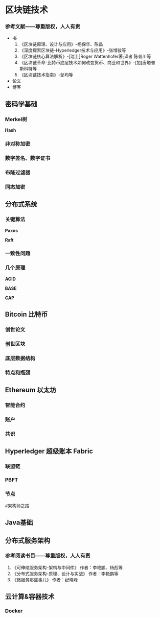 # 区块链技术

### 参考文献——尊重版权，人人有责
* 书
  1. 《区块链原理、设计与应用》-杨保华、陈昌
  2. 《深度探索区块链-Hyperledger技术与应用》-张增骏等
  3. 《区块链核心算法解析》-[瑞士]Roger Wattenhofer著;译者 陈普川等
  4. 《区块链革命-比特币底层技术如何改变货币、商业和世界》-[加]唐塔普斯科特等
  5. 《区块链技术指南》-邹均等 
* 论文
* 博客

## 密码学基础

### Merkel树

**Hash**

### 非对称加密

### 数字签名、数字证书

### 布隆过滤器

### 同态加密

## 分布式系统

### 关键算法

**Paxos**

**Raft**

### 一致性问题

### 几个原理

**ACID**

**BASE**

**CAP**


## Bitcoin 比特币

### 创世论文

### 创世区块

### 底层数据结构

### 特点和瓶颈


## Ethereum 以太坊

### 智能合约

### 账户

### 共识


## Hyperledger 超级账本 Fabric

### 联盟链

### PBFT

### 节点



#架构师之路

## Java基础

## 分布式服务架构

### 参考阅读书目——尊重版权，人人有责
1. 《可伸缩服务架构-架构与中间件》 作者：李艳鹏、杨彪等
2. 《分布式服务架构-原理、设计与实战》 作者：李艳鹏等
3. 《微服务那些事儿》 作者：纪晓峰

## 云计算&容器技术

### Docker

